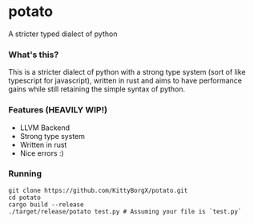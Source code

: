 # potato

A stricter typed dialect of python

### What's this?

This is a stricter dialect of python with a strong type system (sort of like typescript for javascript), written in rust
and aims to have performance gains while still retaining the simple syntax of python.

### Features (HEAVILY WIP!)

- LLVM Backend
- Strong type system
- Written in rust
- Nice errors :)

### Running

```
git clone https://github.com/KittyBorgX/potato.git
cd potato
cargo build --release
./target/release/potato test.py # Assuming your file is `test.py`
```
